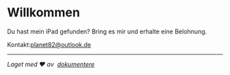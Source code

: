 # Willkommen

Du hast mein iPad gefunden? Bring es mir und erhalte eine Belohnung.

Kontakt:[planet82@outlook.de](mailto:planet82@outlook.de)

* * *

_Laget med ❤️ av  [dokumentere](https://docsify.js.org/)_
